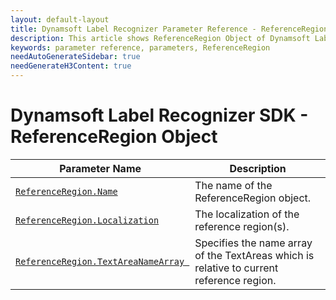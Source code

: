 ```yaml
---
layout: default-layout
title: Dynamsoft Label Recognizer Parameter Reference - ReferenceRegion Object
description: This article shows ReferenceRegion Object of Dynamsoft Label Recognizer.
keywords: parameter reference, parameters, ReferenceRegion
needAutoGenerateSidebar: true
needGenerateH3Content: true
---
```



# Dynamsoft Label Recognizer SDK - ReferenceRegion Object

 | Parameter Name | Description |
 | -------------- | ----------- | 
 | [`ReferenceRegion.Name`](parameter-control.md#name) | The name of the ReferenceRegion object. |
 | [`ReferenceRegion.Localization`](localization.md#localization) | The localization of the reference region(s). |
 | [`ReferenceRegion.TextAreaNameArray `](parameter-control.md#textareanamearray ) | Specifies the name array of the TextAreas which is relative to current reference region. |
